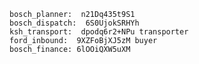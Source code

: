     bosch_planner:  n21Dq435t9S1 
    bosch_dispatch:  6S0UjokSRHYh 
    ksh_transport:  dpodq6r2+NPu transporter
    ford_inbound:  9XZFoBjXJ5zM buyer
    bosch_finance: 6lOOiQXW5uXM
